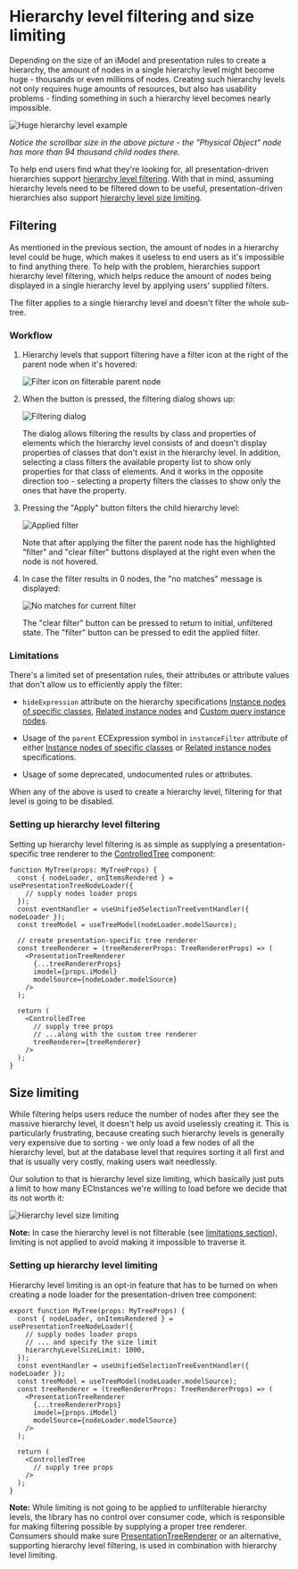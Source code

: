 # Hierarchy level filtering and size limiting

Depending on the size of an iModel and presentation rules to create a hierarchy, the amount of nodes in a single hierarchy level might become huge - thousands or even millions of nodes. Creating such hierarchy levels not only requires huge amounts of resources, but also has usability problems - finding something in such a hierarchy level becomes nearly impossible.

![Huge hierarchy level example](./media/filtering-limiting-problem.png)

*Notice the scrollbar size in the above picture - the "Physical Object" node has more than 94 thousand child nodes there.*

To help end users find what they're looking for, all presentation-driven hierarchies support [hierarchy level filtering](#filtering). With that in mind, assuming hierarchy levels need to be filtered down to be useful, presentation-driven hierarchies also support [hierarchy level size limiting](#size-limiting).

## Filtering

As mentioned in the previous section, the amount of nodes in a hierarchy level could be huge, which makes it useless to end users as it's impossible to find anything there. To help with the problem, hierarchies support hierarchy level filtering, which helps reduce the amount of nodes being displayed in a single hierarchy level by applying users' supplied filters.

The filter applies to a single hierarchy level and doesn't filter the whole sub-tree.

### Workflow

1. Hierarchy levels that support filtering have a filter icon at the right of the parent node when it's hovered:

   ![Filter icon on filterable parent node](./media/filtering-limiting-workflow-1.png)

2. When the button is pressed, the filtering dialog shows up:

   ![Filtering dialog](./media/filtering-limiting-workflow-2.png)

   The dialog allows filtering the results by class and properties of elements which the hierarchy level consists of and doesn't display properties of classes that don't exist in the hierarchy level. In addition, selecting a class filters the available property list to show only properties for that class of elements. And it works in the opposite direction too - selecting a property filters the classes to show only the ones that have the property.

3. Pressing the "Apply" button filters the child hierarchy level:

   ![Applied filter](./media/filtering-limiting-workflow-3.png)

   Note that after applying the filter the parent node has the highlighted "filter" and "clear filter" buttons displayed at the right even when the node is not hovered.

4. In case the filter results in 0 nodes, the "no matches" message is displayed:

   ![No matches for current filter](./media/filtering-limiting-workflow-4.png)

   The "clear filter" button can be pressed to return to initial, unfiltered state. The "filter" button can be pressed to edit the applied filter.

### Limitations

There's a limited set of presentation rules, their attributes or attribute values that don't allow us to efficiently apply the filter:

- `hideExpression` attribute on the hierarchy specifications [Instance nodes of specific classes](./InstanceNodesOfSpecificClasses.md#attribute-hideexpression), [Related instance nodes](./RelatedInstanceNodes.md#attribute-hideexpression) and [Custom query instance nodes](./CustomQueryInstanceNodes.md#attribute-hideexpression).

- Usage of the `parent` ECExpression symbol in `instanceFilter` attribute of either [Instance nodes of specific classes](./InstanceNodesOfSpecificClasses.md#attribute-instancefilter) or [Related instance nodes](./RelatedInstanceNodes.md#attribute-instancefilter) specifications.

- Usage of some deprecated, undocumented rules or attributes.

When any of the above is used to create a hierarchy level, filtering for that level is going to be disabled.

### Setting up hierarchy level filtering

Setting up hierarchy level filtering is as simple as supplying a presentation-specific tree renderer to the [ControlledTree]($components-react) component:

```tsx
function MyTree(props: MyTreeProps) {
  const { nodeLoader, onItemsRendered } = usePresentationTreeNodeLoader({
    // supply nodes loader props
  });
  const eventHandler = useUnifiedSelectionTreeEventHandler({ nodeLoader });
  const treeModel = useTreeModel(nodeLoader.modelSource);

  // create presentation-specific tree renderer
  const treeRenderer = (treeRendererProps: TreeRendererProps) => (
    <PresentationTreeRenderer
      {...treeRendererProps}
      imodel={props.iModel}
      modelSource={nodeLoader.modelSource}
    />
  );

  return (
    <ControlledTree
      // supply tree props
      // ...along with the custom tree renderer
      treeRenderer={treeRenderer}
    />
  );
}
```

## Size limiting

While filtering helps users reduce the number of nodes after they see the massive hierarchy level, it doesn't help us avoid uselessly creating it. This is particularly frustrating, because creating such hierarchy levels is generally very expensive due to sorting - we only load a few nodes of all the hierarchy level, but at the database level that requires sorting it all first and that is usually very costly, making users wait needlessly.

Our solution to that is hierarchy level size limiting, which basically just puts a limit to how many ECInstances we're willing to load before we decide that its not worth it:

![Hierarchy level size limiting](./media/filtering-limiting-too-many-nodes.png)

**Note:** In case the hierarchy level is not filterable (see [limitations section](#limitations)), limiting is not applied to avoid making it impossible to traverse it.

### Setting up hierarchy level limiting

Hierarchy level limiting is an opt-in feature that has to be turned on when creating a node loader for the presentation-driven tree component:

```tsx
export function MyTree(props: MyTreeProps) {
  const { nodeLoader, onItemsRendered } = usePresentationTreeNodeLoader({
    // supply nodes loader props
    // ... and specify the size limit
    hierarchyLevelSizeLimit: 1000,
  });
  const eventHandler = useUnifiedSelectionTreeEventHandler({ nodeLoader });
  const treeModel = useTreeModel(nodeLoader.modelSource);
  const treeRenderer = (treeRendererProps: TreeRendererProps) => (
    <PresentationTreeRenderer
      {...treeRendererProps}
      imodel={props.iModel}
      modelSource={nodeLoader.modelSource}
    />
  );

  return (
    <ControlledTree
      // supply tree props
    />
  );
}
```

**Note:** While limiting is not going to be applied to unfilterable hierarchy levels, the library has no control over consumer code, which is responsible for making filtering possible by supplying a proper tree renderer. Consumers should make sure [PresentationTreeRenderer]($presentation-components) or an alternative, supporting hierarchy level filtering, is used in combination with hierarchy level limiting.
